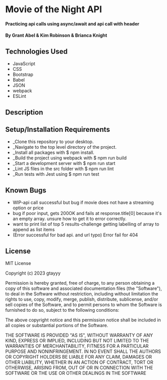 # Movie of the Night API 

#### Practicing api calls using async/await and api call with header

#### By Grant Abel & Kim Robinson & Brianca Knight

## Technologies Used

* JavaScript
* CSS
* Bootstrap
* Babel
* JSON
* webpack
* ESLint

## Description

## Setup/Installation Requirements

* _Clone this repository to your desktop.
* _Navigate to the top level directory of the project.
* _Install all packages with $ npm install.
* _Build the project using webpack with $ npm run build
* _Start a development server with $ npm run start
* _Lint JS files in the src folder with $ npm run lint
* _Run tests with Jest using $ npm run test

## Known Bugs

* WIP-api call successful but bug if movie does not have a streaming option or price
* bug if poor input, gets 200OK and fails at response.title[0] because it's an empty array. unsure how to get it to error correctly.
* want to print list of top 5 results-challenge getting labelling of array to append as list items
* (Error successful for bad api. and url typo) Error fail for 404

## License

MIT License

Copyright (c) 2023 gtayyy

Permission is hereby granted, free of charge, to any person obtaining a copy
of this software and associated documentation files (the "Software"), to deal
in the Software without restriction, including without limitation the rights
to use, copy, modify, merge, publish, distribute, sublicense, and/or sell
copies of the Software, and to permit persons to whom the Software is
furnished to do so, subject to the following conditions:

The above copyright notice and this permission notice shall be included in all
copies or substantial portions of the Software.

THE SOFTWARE IS PROVIDED "AS IS", WITHOUT WARRANTY OF ANY KIND, EXPRESS OR
IMPLIED, INCLUDING BUT NOT LIMITED TO THE WARRANTIES OF MERCHANTABILITY,
FITNESS FOR A PARTICULAR PURPOSE AND NONINFRINGEMENT. IN NO EVENT SHALL THE
AUTHORS OR COPYRIGHT HOLDERS BE LIABLE FOR ANY CLAIM, DAMAGES OR OTHER
LIABILITY, WHETHER IN AN ACTION OF CONTRACT, TORT OR OTHERWISE, ARISING FROM,
OUT OF OR IN CONNECTION WITH THE SOFTWARE OR THE USE OR OTHER DEALINGS IN THE
SOFTWARE
